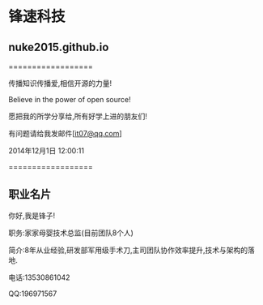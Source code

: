 
# 锋速科技
## nuke2015.github.io

==================

传播知识传播爱,相信开源的力量!

Believe in the power of open source!

愿把我的所学分享给,所有好学上进的朋友们!

有问题请给我发邮件[it07@qq.com]

2014年12月1日 12:00:11

==================

## 职业名片
你好,我是锋子!

职务:家家母婴技术总监(目前团队8个人)

简介:8年从业经验,研发部军用级手术刀,主司团队协作效率提升,技术与架构的落地.

电话:13530861042

QQ:196971567


